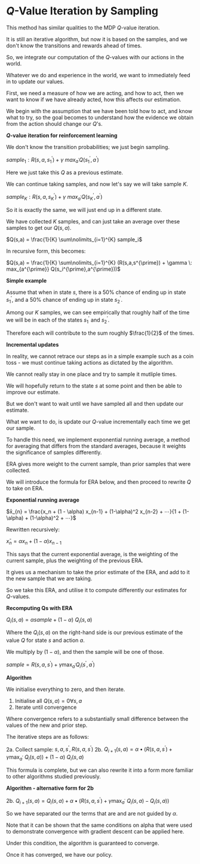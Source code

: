 # $Q$-Value Iteration by Sampling

This method has similar qualities to the MDP $Q$-value iteration.

It is still an iterative algorithm, but now it is based on the samples, and we don't know the transitions and rewards ahead of times.

So, we integrate our computation of the $Q$-values with our actions in the world.

Whatever we do and experience in the world, we want to immediately feed in to update our values.

First, we need a measure of how we are acting, and how to act, then we want to know if we have already acted, how this affects our estimation.

We begin with the assumption that we have been told how to act, and know what to try, so the goal becomes to understand how the evidence we obtain from the action should change our $Q$'s.

**$Q$-value iteration for reinforcement learning**

We don't know the transition probabilities; we just begin sampling.

$sample_1: R(s,a,s_{1}^{\prime}) + \gamma \: max_{a^{\prime}} Q(s_{1}^{\prime},a^{\prime})$

Here we just take this $Q$ as a previous estimate.

We can continue taking samples, and now let's say we will take sample $K$.

$sample_K: R(s,a,s_{K}^{\prime}) + \gamma \: max_{a^{\prime}} Q(s_{K}^{\prime},a^{\prime})$

So it is exactly the same, we will just end up in a different state.

We have collected $K$ samples, and can just take an average over these samples to get our $Q(s,a)$.

$Q(s,a) = \frac{1}{K} \sum\nolimits_{i=1}^{K} sample_i$

In recursive form, this becomes:

$Q(s,a) = \frac{1}{K} \sum\nolimits_{i=1}^{K} (R(s,a,s^{\prime}) + \gamma \: max_{a^{\prime}} Q(s_i^{\prime},a^{\prime}))$

**Simple example**

Assume that when in state $s$, there is a 50% chance of ending up in state $s_{1}^{\prime}$, and a 50% chance of ending up in state $s_{2}^{\prime}$.

Among our $K$ samples, we can see empirically that roughly half of the time we will be in each of the states $s_{1}^{\prime}$ and $s_{2}^{\prime}$.

Therefore each will contribute to the sum roughly $\frac{1}{2}$ of the times.

**Incremental updates**

In reality, we cannot retrace our steps as in a simple example such as a coin toss - we must continue taking actions as dictated by the algorithm.

We cannot really stay in one place and try to sample it mutliple times.

We will hopefully return to the state $s$ at some point and then be able to improve our estimate.

But we don't want to wait until we have sampled all and then update our estimate.

What we want to do, is update our $Q$-value incrementally each time we get our sample.

To handle this need, we implement exponential running average, a method for averaging that differs from the standard averages, because it weights the significance of samples differently.

ERA gives more weight to the current sample, than prior samples that were collected.

We will introduce the formula for ERA below, and then proceed to rewrite $Q$ to take on ERA.

**Exponential running average**

$x̄_{n} = \frac{x_n + (1 - \alpha) x_{n-1} + (1-\alpha)^2 x_{n-2} + ⋯}{1 + (1-\alpha) + (1-\alpha)^2 + ⋯}$

Rewritten recursively:

$x̄_{n} = \alpha x_n + (1 - \alpha) x_{n-1}$

This says that the current exponential average, is the weighting of the current sample, plus the weighting of the previous ERA.

It gives us a mechanism to take the prior estimate of the ERA, and add to it the new sample that we are taking.

So we take this ERA, and utilise it to compute differently our estimates for $Q$-values.

**Recomputing Qs with ERA**

$Q_{i}(s,a) = \alpha sample + (1 - \alpha) \: Q_{i}(s,a)$

Where the $Q_{i}(s,a)$ on the right-hand side is our previous estimate of the value $Q$ for state $s$ and action $a$.

We multiply by $(1 - \alpha)$, and then the sample will be one of those.

$sample = R(s,a,s^{\prime}) + \gamma \max_{a^{\prime}} Q_i(s^{\prime},a^{\prime})$

**Algorithm**

We initialise everything to zero, and then iterate.

1. Initialise all $Q(s,a) = 0 ∀ s,a$
2. Iterate until convergence

Where convergence refers to a substantially small difference between the values of the new and prior step.

The iterative steps are as follows:

2a. Collect sample: $s,a,s^{\prime}, R(s,a,s^{\prime})$
2b. $Q_{i+1}(s,a) = \alpha • (R(s,a,s^{\prime}) + \gamma \max_{a^{\prime}} \: Q_{i}(s,a)) + (1-\alpha) \: Q_{i}(s,a)$

This formula is complete, but we can also rewrite it into a form more familiar to other algorithms studied previously.

**Algorithm - alternative form for 2b**

2b. $Q_{i+1}(s,a) = Q_{i}(s,a) + \alpha • (R(s,a,s^{\prime}) + \gamma \max_{a^{\prime}} \: Q_{i}(s,a) - Q_{i}(s,a))$

So we have separated our the terms that are and are not guided by $\alpha$.

Note that it can be shown that the same conditions on alpha that were used to demonstrate convergence with gradient descent can be applied here.

Under this condition, the algorithm is guaranteed to converge.

Once it has converged, we have our policy.
